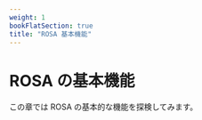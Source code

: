 ```yaml
---
weight: 1
bookFlatSection: true
title: "ROSA 基本機能"
---
```


# ROSA の基本機能

この章では ROSA の基本的な機能を探検してみます。
